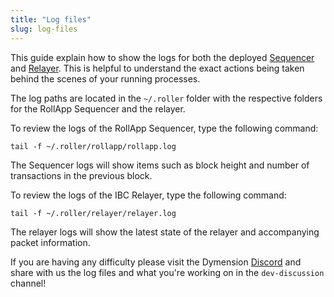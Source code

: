```yaml
---
title: "Log files"
slug: log-files
---
```


This guide explain how to show the logs for both the deployed [Sequencer](/docs/build/adv-guide/roller-adv/sequencer.md) and [Relayer](/docs/build/adv-guide/roller-adv/relayer.md). This is helpful to understand the exact actions being taken behind the scenes of your running processes.

The log paths are located in the `~/.roller` folder with the respective folders for the RollApp Sequencer and the relayer.

To review the logs of the RollApp Sequencer, type the following command:

```
tail -f ~/.roller/rollapp/rollapp.log
```

The Sequencer logs will show items such as block height and number of transactions in the previous block.

To review the logs of the IBC Relayer, type the following command:

```
tail -f ~/.roller/relayer/relayer.log
```

The relayer logs will show the latest state of the relayer and accompanying packet information.

If you are having any difficulty please visit the Dymension [Discord](https://discord.gg/dymension) and share with us the log files and what you're working on in the `dev-discussion` channel!
